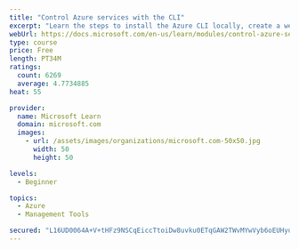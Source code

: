 ```yaml
---
title: "Control Azure services with the CLI"
excerpt: "Learn the steps to install the Azure CLI locally, create a website, and manage Azure resources using the CLI."
webUrl: https://docs.microsoft.com/en-us/learn/modules/control-azure-services-with-cli/
type: course
price: Free
length: PT34M
ratings:
  count: 6269
  average: 4.7734885
heat: 55

provider:
  name: Microsoft Learn
  domain: microsoft.com
  images:
    - url: /assets/images/organizations/microsoft.com-50x50.jpg
      width: 50
      height: 50

levels:
  - Beginner

topics:
  - Azure
  - Management Tools

secured: "L16UD0064A+V+tHFz9NSCqEiccTtoiDw8uvku0ETqGAW2TWvMYwVyb6oEUHyukln0De3gOhcyDIxUuSLVYmJOTCSxyi2wdDKOKY/SqELISXV5y7BedOoL06s4Pf3utLDC73bMzd+o+LhbGvOKHB9vfvqOJcXHOFzZArIGtoIDvfMbpfNP9QDmyDyAbDlCMgNZtvgVtgUzK8sXpajuyykI6PIc5ybSGbRGX8L19986MgkefZO0zNDzhWR8TK2HPz3O7sBjaVRzRcQnaptQFNU+CqtfwdzLhIw0Zr2iG2E/63u4mZzulJP0Z8LCsWzVcVLCfjdLiHcdOsGgyU1BkT0KkBi8P3W/UzZKXdmYmct0j6hLWHZdm2d6lAqXsO9trQSEG5syM0lmJO9IyztAOjRwdlZgb+49abYnHbWnXViuSw=;2ChHUfvxnGj3JCnUqzgY2g=="
---
```


